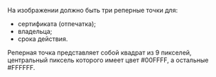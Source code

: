 На изображении должно быть три реперные точки для:
- сертификата (отпечатка);
- владельца;
- срока действия.     

Реперная точка представляет собой квадрат из 9 пикселей, центральный пиксель которого имеет цвет #00FFFF, а остальные #FFFFFF.